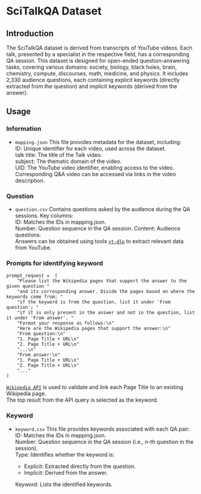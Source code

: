 # SciTalkQA Dataset
## Introduction

The SciTalkQA dataset is derived from transcripts of YouTube videos. Each talk, presented by a specialist in the respective field, has a corresponding QA session. This dataset is designed for open-ended question-answering tasks, covering various domains: society, biology, black holes, brain, chemistry, compute, discourses, math, medicine, and physics. It includes 2,330 audience questions, each containing explicit keywords (directly extracted from the question) and implicit keywords (derived from the answer).


## Usage
### Information
- `mapping.json` This file provides metadata for the dataset, including:  
ID: Unique identifier for each video, used across the dataset.  
talk title: The title of the Talk video.  
subject: The thematic domain of the video.  
UID: The YouTube video identifier, enabling access to the video.   
Corresponding Q&A video can be accessed via links in the video description.
### Question
- `question.csv`
Contains questions asked by the audience during the QA sessions. Key columns:   
ID: Matches the IDs in mapping.json.  
Number: Question sequence in the QA session. 
Content: Audience questions.  
Answers can be obtained using tools [`yt-dlp`](https://github.com/yt-dlp/yt-dlp) to extract relevant data from YouTube.
### Prompts for identifying keyword
    prompt_request =  (
        "Please list the Wikipedia pages that support the answer to the given question "
        "and its corresponding answer. Divide the pages based on where the keywords come from: "
        "if the keyword is from the question, list it under 'From question'; "
        "if it is only present in the answer and not in the question, list it under 'From answer'. "
        "Format your response as follows:\n"
        "Here are the Wikipedia pages that support the answer:\n"
        "From question:\n"
        "1. Page Title + URL\n"
        "2. Page Title + URL\n"
        "...\n"
        "From answer:\n"
        "1. Page Title + URL\n"
        "2. Page Title + URL\n"
        "..."
    )
[`Wikipedia API`](https://en.wikipedia.org/w/api.php) is used to validate and link each Page Title to an existing Wikipedia page.  
The top result from the API query is selected as the keyword.
### Keyword
- `keyword.csv` This file provides keywords associated with each QA pair:  
  ID: Matches the IDs in mapping.json.  
  Number: Question sequence in the QA session (i.e., $n$-th question in the session).  
  Type: Identifies whether the keyword is:  
  - Explicit: Extracted directly from the question.  
  - Implicit: Derived from the answer.  

  Keyword: Lists the identified keywords.  
